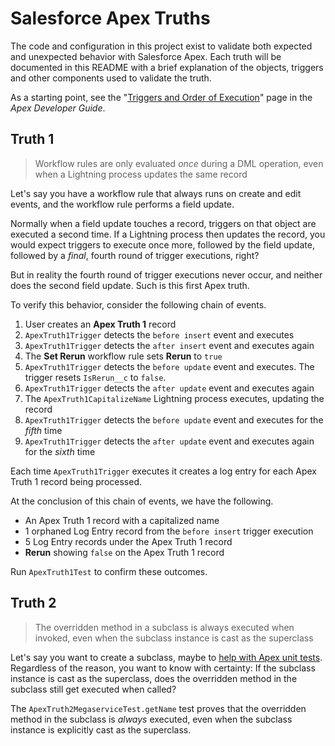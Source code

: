 # Salesforce Apex Truths

The code and configuration in this project exist to validate both expected
and unexpected behavior with Salesforce Apex. Each truth will be documented
in this README with a brief explanation of the objects, triggers and other
components used to validate the truth.

As a starting point, see the "[Triggers and Order of Execution][1]" page
in the _Apex Developer Guide_.

[1]: https://developer.salesforce.com/docs/atlas.en-us.apexcode.meta/apexcode/apex_triggers_order_of_execution.htm

## Truth 1

> Workflow rules are only evaluated _once_ during a DML operation, even when
a Lightning process updates the same record

Let's say you have a workflow rule that always runs on create and edit events,
and the workflow rule performs a field update.

Normally when a field update touches a record, triggers on that object are
executed a second time. If a Lightning process then updates the record,
you would expect triggers to execute once more, followed by the field update,
followed by a _final_, fourth round of trigger executions, right?

But in reality the fourth round of trigger executions never occur,
and neither does the second field update. Such is this first Apex truth.

To verify this behavior, consider the following chain of events.

1. User creates an **Apex Truth 1** record
2. `ApexTruth1Trigger` detects the `before insert` event and executes
3. `ApexTruth1Trigger` detects the `after insert` event and executes again
4. The **Set Rerun** workflow rule sets **Rerun** to `true`
5. `ApexTruth1Trigger` detects the `before update` event and executes.
   The trigger resets `IsRerun__c` to `false`.
6. `ApexTruth1Trigger` detects the `after update` event and executes again
7. The `ApexTruth1CapitalizeName` Lightning process executes, updating
   the record
8. `ApexTruth1Trigger` detects the `before update` event and executes
   for the _fifth_ time
9. `ApexTruth1Trigger` detects the `after update` event and executes again
   for the _sixth_ time

Each time `ApexTruth1Trigger` executes it creates a log entry
for each Apex Truth 1 record being processed.

At the conclusion of this chain of events, we have the following.

* An Apex Truth 1 record with a capitalized name
* 1 orphaned Log Entry record from the `before insert` trigger execution
* 5 Log Entry records under the Apex Truth 1 record
* **Rerun** showing `false` on the Apex Truth 1 record

Run `ApexTruth1Test` to confirm these outcomes.

## Truth 2

> The overridden method in a subclass is always executed when invoked,
even when the subclass instance is cast as the superclass

Let's say you want to create a subclass, maybe
to [help with Apex unit tests][1]. Regardless of the reason,
you want to know with certainty: If the subclass instance is cast
as the superclass, does the overridden method in the subclass still
get executed when called?

The `ApexTruth2MegaserviceTest.getName` test proves that the overridden
method in the subclass is _always_ executed, even when the subclass instance
is explicitly cast as the superclass.
